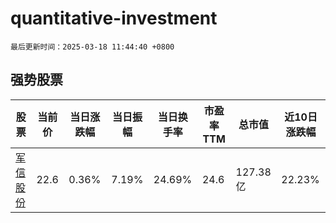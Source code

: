 # quantitative-investment

`最后更新时间：2025-03-18 11:44:40 +0800`

## 强势股票

|股票|当前价|当日涨跌幅|当日振幅|当日换手率|市盈率TTM|总市值|近10日涨跌幅|
|----|----|----|----|----|----|----|----|
|[军信股份](https://xueqiu.com/S/SZ301109)|22.6|0.36%|7.19%|24.69%|24.6|127.38亿|22.23%|
